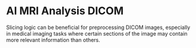 # AI MRI Analysis DICOM
 Slicing logic can be beneficial for preprocessing DICOM images, especially in medical imaging tasks where certain sections of the image may contain more relevant information than others. 
